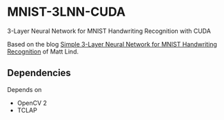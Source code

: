 # MNIST-3LNN-CUDA
3-Layer Neural Network for MNIST Handwriting Recognition with CUDA

Based on the blog [Simple 3-Layer Neural Network for MNIST Handwriting Recognition](https://mmlind.github.io/Simple_3-Layer_Neural_Network_for_MNIST_Handwriting_Recognition/) of Matt Lind.

## Dependencies
Depends on
- OpenCV 2
- TCLAP

